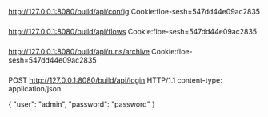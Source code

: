 
http://127.0.0.1:8080/build/api/config
Cookie:floe-sesh=547dd44e09ac2835

###

http://127.0.0.1:8080/build/api/flows
Cookie:floe-sesh=547dd44e09ac2835

###

http://127.0.0.1:8080/build/api/runs/archive
Cookie:floe-sesh=547dd44e09ac2835

###

POST http://127.0.0.1:8080/build/api/login HTTP/1.1
content-type: application/json

{
    "user": "admin",
    "password": "password"
}